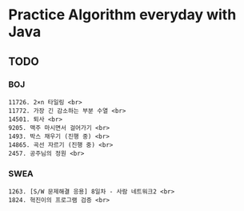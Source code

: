 #  Practice Algorithm everyday with Java

## TODO
### BOJ
    11726. 2×n 타일링 <br>
    11772. 가장 긴 감소하는 부분 수열 <br>
    14501. 퇴사 <br>
    9205. 맥주 마시면서 걸어가기 <br>
    1493. 박스 채우기 (진행 중) <br>
    14865. 곡선 자르기 (진행 중) <br>
    2457. 공주님의 정원 <br>
### SWEA
    1263. [S/W 문제해결 응용] 8일차 - 사람 네트워크2 <br>
    1824. 혁진이의 프로그램 검증 <br>